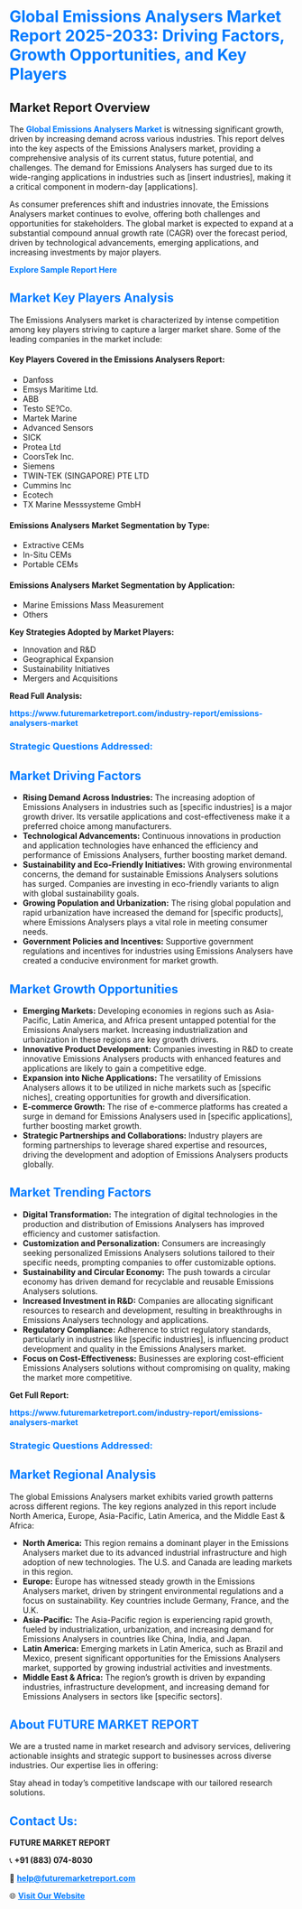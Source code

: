 <h1 style="color: #007BFF;">Global Emissions Analysers Market Report 2025-2033: Driving Factors, Growth Opportunities, and Key Players</h1>

<section id="overview">
<h2>Market Report Overview</h2>
<p>The <a href="https://www.futuremarketreport.com/industry-report/emissions-analysers-market" style="color: #007BFF; text-decoration: none;"><strong>Global Emissions Analysers Market</strong></a> is witnessing significant growth, driven by increasing demand across various industries. This report delves into the key aspects of the Emissions Analysers market, providing a comprehensive analysis of its current status, future potential, and challenges. The demand for Emissions Analysers has surged due to its wide-ranging applications in industries such as [insert industries], making it a critical component in modern-day [applications].</p>
<p>As consumer preferences shift and industries innovate, the Emissions Analysers market continues to evolve, offering both challenges and opportunities for stakeholders. The global market is expected to expand at a substantial compound annual growth rate (CAGR) over the forecast period, driven by technological advancements, emerging applications, and increasing investments by major players.</p>
</section>

<section id="overview">
<p><a href="https://www.futuremarketreport.com/request-sample/reportId=36729" style="color: #007BFF; text-decoration: none;"><strong>Explore Sample Report Here</strong></a></p>
</section>

<section id="key-players">
<h2 style="color: #007BFF;">Market Key Players Analysis</h2>
<p>The Emissions Analysers market is characterized by intense competition among key players striving to capture a larger market share. Some of the leading companies in the market include:</p>
<h4>Key Players Covered in the Emissions Analysers Report:</h4>
<ul><li>Danfoss</li><li>Emsys Maritime Ltd.</li><li>ABB</li><li>Testo SE?Co.</li><li>Martek Marine</li><li>Advanced Sensors</li><li>SICK</li><li>Protea Ltd</li><li>CoorsTek Inc.</li><li>Siemens</li><li>TWIN-TEK (SINGAPORE) PTE LTD</li><li>Cummins Inc</li><li>Ecotech</li><li>TX Marine Messsysteme GmbH</li></ul>
<h4>Emissions Analysers Market Segmentation by Type:</h4>
<ul><li>Extractive CEMs</li><li>In-Situ CEMs</li><li>Portable CEMs</li></ul>

<h4>Emissions Analysers Market Segmentation by Application:</h4>
<ul><li>Marine Emissions Mass Measurement</li><li>Others</li></ul>
<p><strong>Key Strategies Adopted by Market Players:</strong></p>
<ul>
<li>Innovation and R&D</li>
<li>Geographical Expansion</li>
<li>Sustainability Initiatives</li>
<li>Mergers and Acquisitions</li>
</ul>
</section>

<section>
<p><strong>Read Full Analysis: </strong></p><a href="https://www.futuremarketreport.com/industry-report/emissions-analysers-market" style="color: #007BFF; text-decoration: none;"><strong>https://www.futuremarketreport.com/industry-report/emissions-analysers-market</strong></a>
<h3 style="color: #007BFF;">Strategic Questions Addressed:</h3>
</section>

<section id="driving-factors">
<h2 style="color: #007BFF;">Market Driving Factors</h2>
<ul>
<li><strong>Rising Demand Across Industries:</strong> The increasing adoption of Emissions Analysers in industries such as [specific industries] is a major growth driver. Its versatile applications and cost-effectiveness make it a preferred choice among manufacturers.</li>
<li><strong>Technological Advancements:</strong> Continuous innovations in production and application technologies have enhanced the efficiency and performance of Emissions Analysers, further boosting market demand.</li>
<li><strong>Sustainability and Eco-Friendly Initiatives:</strong> With growing environmental concerns, the demand for sustainable Emissions Analysers solutions has surged. Companies are investing in eco-friendly variants to align with global sustainability goals.</li>
<li><strong>Growing Population and Urbanization:</strong> The rising global population and rapid urbanization have increased the demand for [specific products], where Emissions Analysers plays a vital role in meeting consumer needs.</li>
<li><strong>Government Policies and Incentives:</strong> Supportive government regulations and incentives for industries using Emissions Analysers have created a conducive environment for market growth.</li>
</ul>
</section>

<section id="growth-opportunities">
<h2 style="color: #007BFF;">Market Growth Opportunities</h2>
<ul>
<li><strong>Emerging Markets:</strong> Developing economies in regions such as Asia-Pacific, Latin America, and Africa present untapped potential for the Emissions Analysers market. Increasing industrialization and urbanization in these regions are key growth drivers.</li>
<li><strong>Innovative Product Development:</strong> Companies investing in R&D to create innovative Emissions Analysers products with enhanced features and applications are likely to gain a competitive edge.</li>
<li><strong>Expansion into Niche Applications:</strong> The versatility of Emissions Analysers allows it to be utilized in niche markets such as [specific niches], creating opportunities for growth and diversification.</li>
<li><strong>E-commerce Growth:</strong> The rise of e-commerce platforms has created a surge in demand for Emissions Analysers used in [specific applications], further boosting market growth.</li>
<li><strong>Strategic Partnerships and Collaborations:</strong> Industry players are forming partnerships to leverage shared expertise and resources, driving the development and adoption of Emissions Analysers products globally.</li>
</ul>
</section>

<section id="trending-factors">
<h2 style="color: #007BFF;">Market Trending Factors</h2>
<ul>
<li><strong>Digital Transformation:</strong> The integration of digital technologies in the production and distribution of Emissions Analysers has improved efficiency and customer satisfaction.</li>
<li><strong>Customization and Personalization:</strong> Consumers are increasingly seeking personalized Emissions Analysers solutions tailored to their specific needs, prompting companies to offer customizable options.</li>
<li><strong>Sustainability and Circular Economy:</strong> The push towards a circular economy has driven demand for recyclable and reusable Emissions Analysers solutions.</li>
<li><strong>Increased Investment in R&D:</strong> Companies are allocating significant resources to research and development, resulting in breakthroughs in Emissions Analysers technology and applications.</li>
<li><strong>Regulatory Compliance:</strong> Adherence to strict regulatory standards, particularly in industries like [specific industries], is influencing product development and quality in the Emissions Analysers market.</li>
<li><strong>Focus on Cost-Effectiveness:</strong> Businesses are exploring cost-efficient Emissions Analysers solutions without compromising on quality, making the market more competitive.</li>
</ul>
</section>

<section>
<p><strong>Get Full Report: </strong></p><a href="https://www.futuremarketreport.com/industry-report/emissions-analysers-market" style="color: #007BFF; text-decoration: none;"><strong>https://www.futuremarketreport.com/industry-report/emissions-analysers-market</strong></a>
<h3 style="color: #007BFF;">Strategic Questions Addressed:</h3>
</section>


<section id="regional-analysis">
<h2 style="color: #007BFF;">Market Regional Analysis</h2>
<p>The global Emissions Analysers market exhibits varied growth patterns across different regions. The key regions analyzed in this report include North America, Europe, Asia-Pacific, Latin America, and the Middle East & Africa:</p>
<ul>
<li><strong>North America:</strong> This region remains a dominant player in the Emissions Analysers market due to its advanced industrial infrastructure and high adoption of new technologies. The U.S. and Canada are leading markets in this region.</li>
<li><strong>Europe:</strong> Europe has witnessed steady growth in the Emissions Analysers market, driven by stringent environmental regulations and a focus on sustainability. Key countries include Germany, France, and the U.K.</li>
<li><strong>Asia-Pacific:</strong> The Asia-Pacific region is experiencing rapid growth, fueled by industrialization, urbanization, and increasing demand for Emissions Analysers in countries like China, India, and Japan.</li>
<li><strong>Latin America:</strong> Emerging markets in Latin America, such as Brazil and Mexico, present significant opportunities for the Emissions Analysers market, supported by growing industrial activities and investments.</li>
<li><strong>Middle East & Africa:</strong> The region’s growth is driven by expanding industries, infrastructure development, and increasing demand for Emissions Analysers in sectors like [specific sectors].</li>
</ul>
</section>

<footer>
<h2 style="color: #007BFF;">About FUTURE MARKET REPORT</h2>
<p>We are a trusted name in market research and advisory services, delivering actionable insights and strategic support to businesses across diverse industries. Our expertise lies in offering:</p>

<p>Stay ahead in today’s competitive landscape with our tailored research solutions.</p>

<h2 style="color: #007BFF;">Contact Us:</h2>
<p><strong>FUTURE MARKET REPORT</strong></p>
<p>📞 <strong>+91 (883) 074-8030</strong></p>
<p>📧 <strong><a href="mailto:help@futuremarketreport.com" style="color: #007BFF;">help@futuremarketreport.com</a></strong></p>
<p>🌐 <strong><a href="https://www.futuremarketreport.com/" style="color: #007BFF;">Visit Our Website</a></strong></p>
</footer>